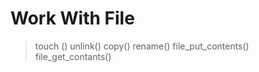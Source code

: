 # Work With File

> touch ()
> unlink()
> copy()
> rename()
> file_put_contents()
> file_get_contants()
> 
